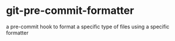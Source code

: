# git-pre-commit-formatter
a pre-commit hook to format a specific type of files using a specific formatter

